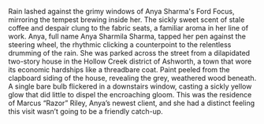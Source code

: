 Rain lashed against the grimy windows of Anya Sharma's Ford Focus, mirroring the tempest brewing inside her. The sickly sweet scent of stale coffee and despair clung to the fabric seats, a familiar aroma in her line of work.  Anya, full name Anya Sharmila Sharma, tapped her pen against the steering wheel, the rhythmic clicking a counterpoint to the relentless drumming of the rain.  She was parked across the street from a dilapidated two-story house in the Hollow Creek district of Ashworth, a town that wore its economic hardships like a threadbare coat.  Paint peeled from the clapboard siding of the house, revealing the grey, weathered wood beneath.  A single bare bulb flickered in a downstairs window, casting a sickly yellow glow that did little to dispel the encroaching gloom.  This was the residence of Marcus “Razor” Riley, Anya’s newest client, and she had a distinct feeling this visit wasn’t going to be a friendly catch-up.
